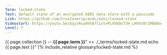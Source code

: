 ```yaml
---
Term: locked-state
Text: default state of an encrypted KERI data store with a passcode
Link: https://github.com/trustoverip/acdc/wiki/locked-state
Videostart: https://youtu.be/GqjsRuu0V5A?list=PLXVbQu7JH_LHVhs0rZ9Bb8ocyKlPljkaG&t=52m22s
Level: 7
---
```


{{ page.collection }} -- **{{ page.term }}**" >> ./_terms/locked-state.md
    echo  {{ page.text }}"
{% include_relative glossary/locked-state.md %}
